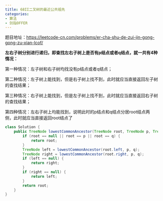 ```yaml
---
title: 68II二叉树的最近公共祖先
categories: 
- 算法
- 剑指OFFER
---
```


题目地址：https://leetcode-cn.com/problems/er-cha-shu-de-zui-jin-gong-gong-zu-xian-lcof/

**左右子树分别进行递归，即查找左右子树上是否有p结点或者q结点，就一共有4种情况：**

第一种情况：左子树和右子树均找没有p结点或者q结点；

第二种情况：左子树上能找到，但是右子树上找不到，此时就应当直接返回左子树的查找结果；

第三种情况：右子树上能找到，但是左子树上找不到，此时就应当直接返回右子树的查找结果；

第四种情况：左右子树上均能找到，说明此时的p结点和q结点分居root结点两侧，此时就应当直接返回root结点了

```java
class Solution {
    public TreeNode lowestCommonAncestor(TreeNode root, TreeNode p, TreeNode q) {
        if (root == null || root == p || root == q) {
            return root;
        }
        TreeNode left = lowestCommonAncestor(root.left, p, q);
        TreeNode right = lowestCommonAncestor(root.right, p, q);
        if (left == null) {
            return right;
        }
        if (right == null) {
            return left;
        }
        return root;
    }
}
```

